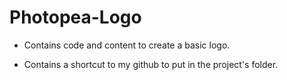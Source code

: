 # Photopea-Logo
- Contains code and content to create a basic logo.

- Contains a shortcut to my github to put in the project's folder.

